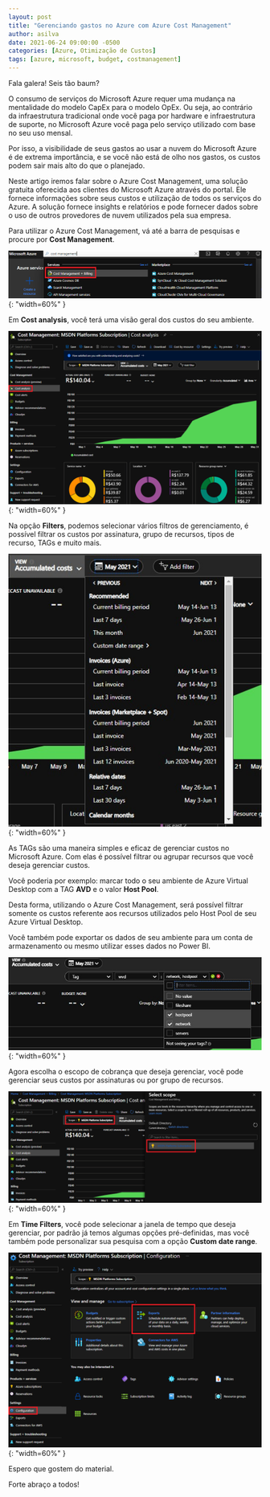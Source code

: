 ```yaml
---
layout: post
title: "Gerenciando gastos no Azure com Azure Cost Management"
author: asilva
date: 2021-06-24 09:00:00 -0500
categories: [Azure, Otimização de Custos]
tags: [azure, microsoft, budget, costmanagement]
---
```


Fala galera! Seis tão baum?

O consumo de serviços do Microsoft Azure requer uma mudança na mentalidade do modelo CapEx para o modelo OpEx. Ou seja, ao contrário da infraestrutura tradicional onde você paga por hardware e infraestrutura de suporte, no Microsoft Azure você paga pelo serviço utilizado com base no seu uso mensal.

Por isso, a visibilidade de seus gastos ao usar a nuvem do Microsoft Azure é de extrema importância, e se você não está de olho nos gastos, os custos podem sair mais alto do que o planejado.

Neste artigo iremos falar sobre o Azure Cost Management, uma solução gratuita oferecida aos clientes do Microsoft Azure através do portal. Ele fornece informações sobre seus custos e utilização de todos os serviços do Azure. A solução fornece insights e relatórios e pode fornecer dados sobre o uso de outros provedores de nuvem utilizados pela sua empresa.

Para utilizar o Azure Cost Management, vá até a barra de pesquisas e procure por **Cost Management**.

![](/assets/img/05/cost1.png){: "width=60%" }

Em **Cost analysis**, você terá uma visão geral dos custos do seu ambiente.

![](/assets/img/05/cost2.png){: "width=60%" }

Na opção **Filters**, podemos selecionar vários filtros de gerenciamento, é possível filtrar os custos por assinatura, grupo de recursos, tipos de recurso, TAGs e muito mais.

![](/assets/img/05/cost3.jpg){: "width=60%" }

As TAGs são uma maneira simples e eficaz de gerenciar custos no Microsoft Azure. Com elas é possível filtrar ou agrupar recursos que você deseja gerenciar custos.

Você poderia por exemplo: marcar todo o seu ambiente de Azure Virtual Desktop com a TAG **AVD** e o valor **Host Pool**.

Desta forma, utilizando o Azure Cost Management, será possível filtrar somente os custos referente aos recursos utilizados pelo Host Pool de seu Azure Virtual Desktop.

Você também pode exportar os dados de seu ambiente para um conta de armazenamento ou mesmo utilizar esses dados no Power BI.

![](/assets/img/05/cost4.jpg){: "width=60%" }

Agora escolha o escopo de cobrança que deseja gerenciar, você pode gerenciar seus custos por assinaturas ou por grupo de recursos.

![](/assets/img/05/cost5.png){: "width=60%" }

Em **Time Filters**, você pode selecionar a janela de tempo que deseja gerenciar, por padrão já temos algumas opções pré-definidas, mas você também pode personalizar sua pesquisa com a opção **Custom date range**.

![](/assets/img/05/cost6.png){: "width=60%" }

Espero que gostem do material.

Forte abraço a todos!

